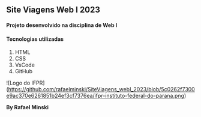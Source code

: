  ## Site Viagens Web I 2023
 #### Projeto desenvolvido na disciplina de Web I
    
    
 #### Tecnologias utilizadas
  

 1. HTML
 2. CSS
 3. VsCode
 4. GitHub

  
![Logo do IFPR] (https://github.com/rafaelminski/SiteViagens_webI_2023/blob/5c0262f7300e9ac370e6261851b24ef3cf7376ea/ifpr-instituto-federal-do-parana.png)

    
   
    
 **By Rafael Minski**

